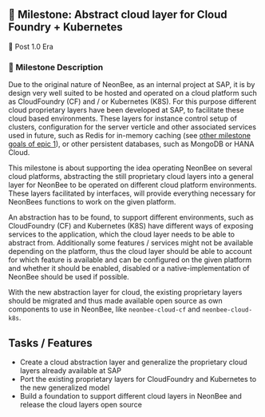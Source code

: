## 🚀 Milestone: Abstract cloud layer for Cloud Foundry + Kubernetes
 🌌 Post 1.0 Era

### 📝 Milestone Description

Due to the original nature of NeonBee, as an internal project at SAP, it is by design very well suited to be hosted and operated on a cloud platform such as CloudFoundry (CF) and / or Kubernetes (K8S). For this purpose different cloud proprietary layers have been developed at SAP, to facilitate these cloud based environments. These layers for instance control setup of clusters, configuration for the server verticle and other associated services used in future, such as Redis for in-memory caching (see [other milestone goals of epic 1](E1_MS99_others.md)), or other persistent databases, such as MongoDB or HANA Cloud.

This milestone is about supporting the idea operating NeonBee on several cloud platforms, abstracting the still proprietary cloud layers into a general layer for NeonBee to be operated on different cloud platform environments. These layers facilitated by interfaces, will provide everything necessary for NeonBees functions to work on the given platform.

An abstraction has to be found, to support different environments, such as CloudFoundry (CF) and Kubernetes (K8S) have different ways of exposing services to the application, which the cloud layer needs to be able to abstract from. Additionally some features / services might not be available depending on the platform, thus the cloud layer should be able to account for which feature is available and can be configured on the given platform and whether it should be enabled, disabled or a native-implementation of NeonBee should be used if possible.

With the new abstraction layer for cloud, the existing proprietary layers should be migrated and thus made available open source as own components to use in NeonBee, like `neonbee-cloud-cf` and `neonbee-cloud-k8s`.

## Tasks / Features

- Create a cloud abstraction layer and generalize the proprietary cloud layers already available at SAP
- Port the existing proprietary layers for CloudFoundry and Kubernetes to the new generalized model
- Build a foundation to support different cloud layers in NeonBee and release the cloud layers open source